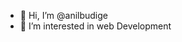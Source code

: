 - 👋 Hi, I’m @anilbudige
- 👀 I’m interested in web Development

<!---
anilbudige/anilbudige is a ✨ special ✨ repository because its `README.md` (this file) appears on your GitHub profile.
You can click the Preview link to take a look at your changes.
--->
